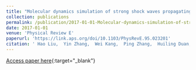 ```yaml
---
title: "Molecular dynamics simulation of strong shock waves propagating in dense deuterium, taking into consideration effects of excited electrons"
collection: publications
permalink: /publication/2017-01-01-Molecular-dynamics-simulation-of-strong-shock-waves-propagating-in-dense-deuterium-taking-into-consideration-effects-of-excited-electrons
date: 2017-01-01
venue: 'Physical Review E'
paperurl: 'https://link.aps.org/doi/10.1103/PhysRevE.95.023201'
citation: ' Hao Liu,  Yin Zhang,  Wei Kang,  Ping Zhang,  Huiling Duan,  X. He, &quot;Molecular dynamics simulation of strong shock waves propagating in dense deuterium, taking into consideration effects of excited electrons.&quot; Physical Review E, 2017.'
---
```

[Access paper here](https://link.aps.org/doi/10.1103/PhysRevE.95.023201){:target="_blank"}
